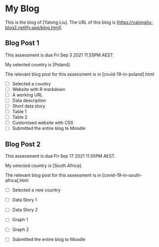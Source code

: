 # My Blog


This is the blog of [Yalong Liu].
The URL of this blog is [https://yalongliu-blog2.netlify.app/blog.html].

## Blog Post 1

This assessment is due Fri Sep 3 2021 11.55PM AEST.

My selected country is [Poland].

The relevant blog post for this assessment is in [covid-19-in-poland].html

- [ ] Selected a country
- [ ] Website with R markdown 
- [ ] A working URL
- [ ] Data description
- [ ] Short data story
- [ ] Table 1
- [ ] Table 2
- [ ] Customised website with CSS
- [ ] Submitted the entire blog to Moodle

## Blog Post 2

This assessment is due Fri Sep 17 2021 11.55PM AEST.

My selected country is [South Africa].

The relevant blog post for this assessment is in [covid-19-in-south-africa].html

- [ ] Selected a new country
- [ ] Data Story 1
- [ ] Data Story 2
- [ ] Graph 1
- [ ] Graph 2
- [ ] Submitted the entire blog to Moodle

